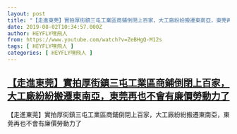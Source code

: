 ```yaml
---
layout: post
title: "【走進東莞】實拍厚街鎮三屯工業區商鋪倒閉上百家，大工廠紛紛搬遷東南亞，東莞再也不會有廉價勞動力了"
date: 2019-08-02T10:34:57.000Z
author: HEYFLY嘿飛人
from: https://www.youtube.com/watch?v=ZeBHgQ-M12s
tags: [ HEYFLY嘿飛人 ]
categories: [ HEYFLY嘿飛人 ]
---
```

<!--1564742097000-->
[【走進東莞】實拍厚街鎮三屯工業區商鋪倒閉上百家，大工廠紛紛搬遷東南亞，東莞再也不會有廉價勞動力了](https://www.youtube.com/watch?v=ZeBHgQ-M12s)
------

<div>
【走進東莞】實拍厚街鎮三屯工業區商鋪倒閉上百家，大工廠紛紛搬遷東南亞，東莞再也不會有廉價勞動力了
</div>
